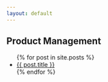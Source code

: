 ```yaml
---
layout: default
---
```

<html lang="en">
<head>
    <meta charset="utf-8">
    <meta name="viewport" content="width=device-width, initial-scale=1.0">
    <link href="https://fonts.googleapis.com/css2?family='Barlow Semi Condensed' rel="stylesheet">
    <link rel="stylesheet" href="{{ '/assets/css/screen.css' | relative_url }}">
</head>
<body>
    <h2>Product Management</h2>
    <ul class = "posts">
        {% for post in site.posts %}
        <li>
            <span>
                <a href="{{ post.url }}">{{ post.title }}</a>
            </span>
        </li>
        {% endfor %}
    </ul>
</body>
</html>
